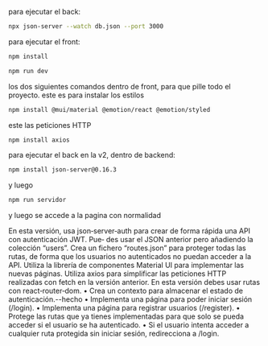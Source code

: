 para ejecutar el back: 
```bash
npx json-server --watch db.json --port 3000
```
para ejecutar el front:
```bash
npm install
```

```bash
npm run dev
```
los dos siguientes comandos dentro de front, para que pille todo el proyecto. 
este es para instalar los estilos
```bash
npm install @mui/material @emotion/react @emotion/styled
```
este las peticiones HTTP
```bash
npm install axios
```

para ejecutar el back en la v2, dentro de backend:
```bash
npm install json-server@0.16.3
```
y luego 
```bash
npm run servidor
```
y luego se accede a la pagina con normalidad


En esta versión, usa json‑server‑auth para crear de forma rápida una API con autenticación JWT. Pue‑
des usar el JSON anterior pero añadiendo la colección “users”.
Crea un fichero “routes.json” para proteger todas las rutas, de forma que los usuarios no autenticados
no puedan acceder a la API.
Utiliza la librería de componentes Material UI para implementar las nuevas páginas.
Utiliza axios para simplificar las peticiones HTTP realizadas con fetch en la versión anterior.
En esta versión debes usar rutas con react‑router‑dom.
• Crea un contexto para almacenar el estado de autenticación.--hecho
• Implementa una página para poder iniciar sesión (/login).
• Implementa una página para registrar usuarios (/register).
• Protege las rutas que ya tienes implementadas para que solo se pueda acceder si el usuario se
ha autenticado.
• Si el usuario intenta acceder a cualquier ruta protegida sin iniciar sesión, redirecciona a /login.